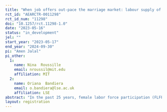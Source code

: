 ```yaml
---
title: "When job offers out-pace the marriage market: labour supply of college educated women in Pakistan "
rct_id: "AEARCTR-0011298"
rct_id_num: "11298"
doi: "10.1257/rct.11298-1.0"
date: "2023-05-16"
status: "in_development"
jel: ""
start_year: "2023-05-17"
end_year: "2024-09-30"
pi: "Amen Jalal"
pi_other:
  1:
    name: Nina  Roussille
    email: nroussil@mit.edu
    affiliation: MIT
  2:
    name: Oriana  Bandiera
    email: o.bandiera@lse.ac.uk
    affiliation: LSE
abstract: "In the past 25 years, female labor force participation (FLFP) of college-educated women in Pakistan has remained stagnant at 33% even though gender gaps in college-education are narrowing. In this project, we measure and track over time the beliefs and realized labor market decisions of thousands of students graduating from Pakistan’s largest (public) university. In addition, we provide a random subset of male and female students a range of monetary incentives to encourage them to apply to jobs within 1 month of graduation. We then track students’ labor market outcomes post-intervention to test whether early job applications increase the LFP of treated female students relative to control female students, as well as treated and control male students. This is motivated by a series of focus groups and baseline surveys with college students that we conducted, which revealed that most students in our context do not start applying to jobs until a few months after graduation, and typically underestimate how long it will take them to find a job. However, women start receiving marriage offers shortly after graduating. When marriage offers outpace the arrival of job offers, women’s likelihood of participating in the labor force may decline. Therefore, the goal of this study is to understand whether encouraging female students to apply to jobs right after graduation increases their likelihood of LFP. "
layout: registration
---
```


